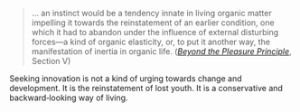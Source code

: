 > ... an instinct would be a tendency innate in living organic matter impelling it towards the reinstatement of an earlier condition, one which it had to abandon under the influence of external disturbing forces—a kind of organic elasticity, or, to put it another way, the manifestation of inertia in organic life. ([_Beyond the Pleasure Principle_](https://www.libraryofsocialscience.com/assets/pdf/freud_beyond_the_pleasure_principle.pdf), Section V)

Seeking innovation is not a kind of urging towards change and development. It is the reinstatement of lost youth. It is a conservative and backward‐looking way of living.
